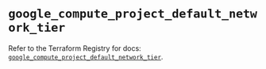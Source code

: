 # `google_compute_project_default_network_tier`

Refer to the Terraform Registry for docs: [`google_compute_project_default_network_tier`](https://registry.terraform.io/providers/hashicorp/google/5.27.0/docs/resources/compute_project_default_network_tier).
